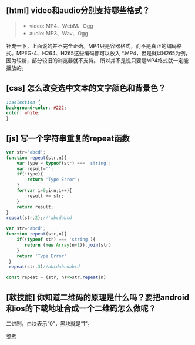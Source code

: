 ## [html] video和audio分别支持哪些格式？
> * video: MP4、WebM、Ogg
> * audio: MP3、Wav、Ogg

补充一下，上面说的并不完全正确。MP4只是容器格式，而不是真正的编码格式。MPEG-4、H264、H265这些编码都可以放入 *.MP4，但是就以H265为例，因为较新，部分较旧的浏览器就不支持。
所以并不是说只要是MP4格式就一定能播放的。

## [css] 怎么改变选中文本的文字颜色和背景色？
```css
::selection {
background-color: #222;
color: white;
}
```
## [js] 写一个字符串重复的repeat函数
```javascript
var str='abcd';
function repeat(str,n){
    var type = typeof(str) === 'string';
    var result='';
    if(!type){
        return 'Type Error';
    }
    for(var i=0;i<n;i++){
        result += str;
    }
    return result;
}
repeat(str,2);//'abcdabcd'
```
```javascript
var str='abcd';
function repeat(str,n){
    if((typeof str) === 'string'){
       return (new Array(n+1)).join(str)
    }
    return 'Type Error'
 }
 repeat(str,3)//abcdabcdabcd

```
```javascript
const repeat = (str, n)=>str.repeat(n)
```
## [软技能] 你知道二维码的原理是什么吗？要把android和ios的下载地址合成一个二维码怎么做呢？
二进制，白块表示“0”，黑块就是“1”。

[参考](https://v.qq.com/iframe/preview.html?amp;auto=0&amp;vid=g03058gs38e)
